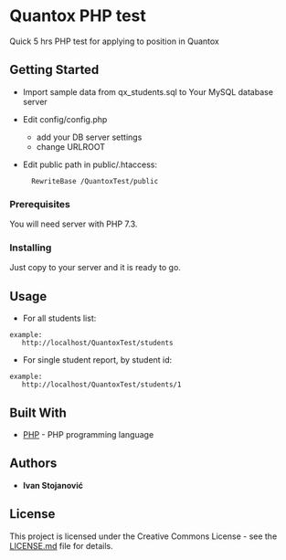 # Quantox PHP test

Quick 5 hrs PHP test for applying to position in Quantox

## Getting Started

- Import sample data from qx_students.sql to Your MySQL database server


- Edit config/config.php

    - add your DB server settings
    - change URLROOT


- Edit public path in public/.htaccess:
  ```
    RewriteBase /QuantoxTest/public
  ```

### Prerequisites

You will need server with PHP 7.3.

### Installing

Just copy to your server and it is ready to go.

## Usage
- For all students list:
 ```
 example:
    http://localhost/QuantoxTest/students
  ```

- For single student report, by student id:
 ```
 example:
    http://localhost/QuantoxTest/students/1
  ```

## Built With

* [PHP](https://www.php.net/downloads.php#v7.3.27) - PHP programming language

## Authors

* **Ivan Stojanović**


## License

This project is licensed under the Creative Commons License - see the [LICENSE.md](LICENSE.md) file for details.